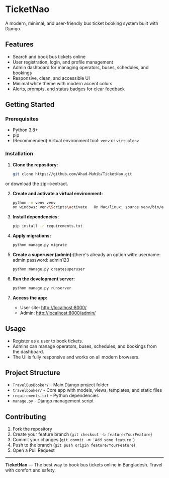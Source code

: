 # TicketNao

A modern, minimal, and user-friendly bus ticket booking system built with Django.

## Features
- Search and book bus tickets online
- User registration, login, and profile management
- Admin dashboard for managing operators, buses, schedules, and bookings
- Responsive, clean, and accessible UI
- Minimal white theme with modern accent colors
- Alerts, prompts, and status badges for clear feedback

## Getting Started

### Prerequisites
- Python 3.8+
- pip
- (Recommended) Virtual environment tool: `venv` or `virtualenv`

### Installation
1. **Clone the repository:**
   ```bash
   git clone https://github.com/Ahad-Muhib/TicketNao.git
   
or download the zip-->extract.

2. **Create and activate a virtual environment:**
   ```bash
   python -m venv venv
   on windows: venv\Scripts\activate   On Mac/linux: source venv/bin/activate
   ```

3. **Install dependencies:**
   ```bash
   pip install -r requirements.txt
   ```
4. **Apply migrations:**
   ```bash
   python manage.py migrate
   ```
5. **Create a superuser (admin):**(there's already an option with:
username: admin
password: admin123
   ```bash
   python manage.py createsuperuser
   ```
6. **Run the development server:**
   ```bash
   python manage.py runserver
   ```
7. **Access the app:**
   - User site: [http://localhost:8000/](http://localhost:8000/)
   - Admin: [http://localhost:8000/admin/](http://localhost:8000/admin/)

## Usage
- Register as a user to book tickets.
- Admins can manage operators, buses, schedules, and bookings from the dashboard.
- The UI is fully responsive and works on all modern browsers.

## Project Structure
- `TravelBusBooker/` - Main Django project folder
- `travelbooker/` - Core app with models, views, templates, and static files
- `requirements.txt` - Python dependencies
- `manage.py` - Django management script

## Contributing
1. Fork the repository
2. Create your feature branch (`git checkout -b feature/YourFeature`)
3. Commit your changes (`git commit -m 'Add some feature'`)
4. Push to the branch (`git push origin feature/YourFeature`)
5. Open a Pull Request

---

**TicketNao** — The best way to book bus tickets online in Bangladesh. Travel with comfort and safety. 

